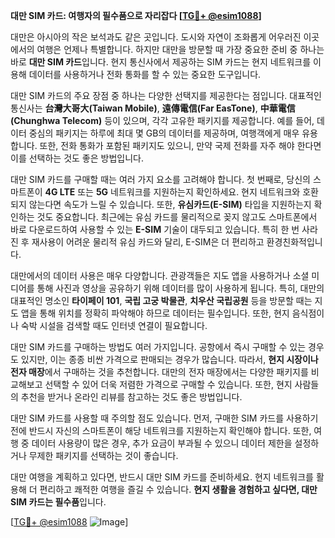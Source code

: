 **대만 SIM 카드: 여행자의 필수품으로 자리잡다 [[TG💪+ @esim1088](https://t.me/s/esim1088)]**

대만은 아시아의 작은 보석과도 같은 곳입니다. 도시와 자연이 조화롭게 어우러진 이곳에서의 여행은 언제나 특별합니다. 하지만 대만을 방문할 때 가장 중요한 준비 중 하나는 바로 **대만 SIM 카드**입니다. 현지 통신사에서 제공하는 SIM 카드는 현지 네트워크를 이용해 데이터를 사용하거나 전화 통화를 할 수 있는 중요한 도구입니다.

대만 SIM 카드의 주요 장점 중 하나는 다양한 선택지를 제공한다는 점입니다. 대표적인 통신사는 **台灣大哥大(Taiwan Mobile)**, **遠傳電信(Far EasTone)**, **中華電信(Chunghwa Telecom)** 등이 있으며, 각각 고유한 패키지를 제공합니다. 예를 들어, 데이터 중심의 패키지는 하루에 최대 몇 GB의 데이터를 제공하며, 여행객에게 매우 유용합니다. 또한, 전화 통화가 포함된 패키지도 있으니, 만약 국제 전화를 자주 해야 한다면 이를 선택하는 것도 좋은 방법입니다.

대만 SIM 카드를 구매할 때는 여러 가지 요소를 고려해야 합니다. 첫 번째로, 당신의 스마트폰이 **4G LTE** 또는 **5G** 네트워크를 지원하는지 확인하세요. 현지 네트워크와 호환되지 않는다면 속도가 느릴 수 있습니다. 또한, **유심카드(E-SIM)** 타입을 지원하는지 확인하는 것도 중요합니다. 최근에는 유심 카드를 물리적으로 꽂지 않고도 스마트폰에서 바로 다운로드하여 사용할 수 있는 **E-SIM** 기술이 대두되고 있습니다. 특히 한 번 사라진 후 재사용이 어려운 물리적 유심 카드와 달리, E-SIM은 더 편리하고 환경친화적입니다.

대만에서의 데이터 사용은 매우 다양합니다. 관광객들은 지도 앱을 사용하거나 소셜 미디어를 통해 사진과 영상을 공유하기 위해 데이터를 많이 사용하게 됩니다. 특히, 대만의 대표적인 명소인 **타이페이 101**, **국립 고궁 박물관**, **치우산 국립공원** 등을 방문할 때는 지도 앱을 통해 위치를 정확히 파악해야 하므로 데이터는 필수입니다. 또한, 현지 음식점이나 숙박 시설을 검색할 때도 인터넷 연결이 필요합니다.

대만 SIM 카드를 구매하는 방법도 여러 가지입니다. 공항에서 즉시 구매할 수 있는 경우도 있지만, 이는 종종 비싼 가격으로 판매되는 경우가 많습니다. 따라서, **현지 시장이나 전자 매장**에서 구매하는 것을 추천합니다. 대만의 전자 매장에서는 다양한 패키지를 비교해보고 선택할 수 있어 더욱 저렴한 가격으로 구매할 수 있습니다. 또한, 현지 사람들의 추천을 받거나 온라인 리뷰를 참고하는 것도 좋은 방법입니다.

대만 SIM 카드를 사용할 때 주의할 점도 있습니다. 먼저, 구매한 SIM 카드를 사용하기 전에 반드시 자신의 스마트폰이 해당 네트워크를 지원하는지 확인해야 합니다. 또한, 여행 중 데이터 사용량이 많은 경우, 추가 요금이 부과될 수 있으니 데이터 제한을 설정하거나 무제한 패키지를 선택하는 것이 좋습니다.

대만 여행을 계획하고 있다면, 반드시 대만 SIM 카드를 준비하세요. 현지 네트워크를 활용해 더 편리하고 쾌적한 여행을 즐길 수 있습니다. **현지 생활을 경험하고 싶다면, 대만 SIM 카드는 필수품**입니다.

[[TG💪+ @esim1088](https://t.me/s/esim1088) ![Image](https://i.postimg.cc/Y0z9fWf4/image.png)]